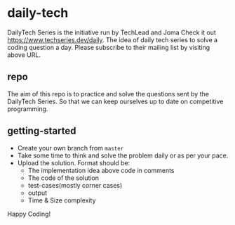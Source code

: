 # daily-tech

DailyTech Series is the initiative run by TechLead and Joma
Check it out https://www.techseries.dev/daily.
The idea of daily tech series to solve a coding question a day.
Please subscribe to their mailing list by visiting above URL.

## repo
The aim of this repo is to practice and solve the questions sent by the DailyTech Series. 
So that we can keep ourselves up to date on competitive programming.

## getting-started

 - Create your own branch from `master`
 - Take some time to think and solve the problem daily or as per your pace.
 - Upload the solution. Format should be:
    * The implementation idea above code in comments
    * The code of the solution
    * test-cases(mostly corner cases)
    * output 
    * Time & Size complexity

Happy Coding!
